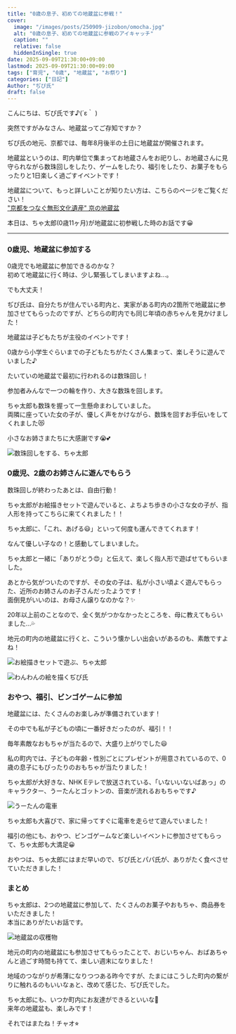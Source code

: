 ```yaml
---
title: "0歳の息子、初めての地蔵盆に参戦！"
cover:
  image: "/images/posts/250909-jizobon/omocha.jpg"
  alt: "0歳の息子、初めての地蔵盆に参戦のアイキャッチ"
  caption: ""
  relative: false
  hiddenInSingle: true
date: 2025-09-09T21:30:00+09:00
lastmod: 2025-09-09T21:30:00+09:00
tags: ["育児", "0歳", "地蔵盆", "お祭り"]
categories: ["日記"]
Author: "ぢぴ氏"
draft: false
---
```


こんにちは、ぢぴ氏です♪(´ε｀ )

突然ですがみなさん、地蔵盆ってご存知ですか？

ぢぴ氏の地元、京都では、毎年8月後半の土日に地蔵盆が開催されます。

地蔵盆というのは、町内単位で集まってお地蔵さんをお祀りし、お地蔵さんに見守られながら数珠回しをしたり、ゲームをしたり、福引をしたり、お菓子をもらったりと1日楽しく過ごすイベントです！

地蔵盆について、もっと詳しいことが知りたい方は、こちらのページをご覧ください！  
["京都をつなぐ無形文化遺産" 京の地蔵盆](https://kyo-tsunagu.city.kyoto.lg.jp/jizo/kyonojizobon/)

本日は、ちゃ太郎(0歳11ヶ月)が地蔵盆に初参戦した時のお話です😀

---

### 0歳児、地蔵盆に参加する

0歳児でも地蔵盆に参加できるのかな？  
初めて地蔵盆に行く時は、少し緊張してしまいますよね...。

でも大丈夫！

ぢぴ氏は、自分たちが住んでいる町内と、実家がある町内の2箇所で地蔵盆に参加させてもらったのですが、どちらの町内でも同じ年頃の赤ちゃんを見かけました！

地蔵盆は子どもたちが主役のイベントです！

0歳から小学生ぐらいまでの子どもたちがたくさん集まって、楽しそうに遊んでいました♪

たいていの地蔵盆で最初に行われるのは数珠回し！

参加者みんなで一つの輪を作り、大きな数珠を回します。

ちゃ太郎も数珠を握って一生懸命まわしていました。  
両隣に座っていた女の子が、優しく声をかけながら、数珠を回すお手伝いをしてくれました😻

小さなお姉さまたちに大感謝です😭💕

![数珠回しをする、ちゃ太郎](/images/posts/250909-jizobon/juzu.jpg)


### 0歳児、2歳のお姉さんに遊んでもらう

数珠回しが終わったあとは、自由行動！

ちゃ太郎がお絵描きセットで遊んでいると、よちよち歩きの小さな女の子が、指人形を持ってこちらに来てくれました！！

ちゃ太郎に、「これ、あげる😃」といって何度も運んできてくれます！

なんて優しい子なの！と感動してしまいました。

ちゃ太郎と一緒に「ありがとう😍」と伝えて、楽しく指人形で遊ばせてもらいました。

あとから気がついたのですが、その女の子は、私が小さい頃よく遊んでもらった、近所のお姉さんのお子さんだったようです！  
面倒見がいいのは、お母さん譲りなのかな？✨

20年以上前のことなので、全く気がつかなかったところを、母に教えてもらいました...💦

地元の町内の地蔵盆に行くと、こういう懐かしい出会いがあるのも、素敵ですよね！

![お絵描きセットで遊ぶ、ちゃ太郎](/images/posts/250909-jizobon/oekaki.jpg)

![わんわんの絵を描くぢぴ氏](/images/posts/250909-jizobon/wanwan.jpg)

### おやつ、福引、ビンゴゲームに参加

地蔵盆には、たくさんのお楽しみが準備されています！

その中でも私が子どもの頃に一番好きだったのが、福引！！

毎年素敵なおもちゃが当たるので、大盛り上がりでした😃

私の町内では、子どもの年齢・性別ごとにプレゼントが用意されているので、0歳の息子にもぴったりのおもちゃが当たりました！

ちゃ太郎が大好きな、NHK Eテレで放送されている、「いないいないばあっ」のキャラクター、うーたんとゴットンの、音楽が流れるおもちゃです♪

![うーたんの電車](/images/posts/250909-jizobon/u-tan.png)

ちゃ太郎も大喜びで、家に帰ってすぐに電車を走らせて遊んでいました！

福引の他にも、おやつ、ビンゴゲームなど楽しいイベントに参加させてもらって、ちゃ太郎も大満足😀

おやつは、ちゃ太郎にはまだ早いので、ぢぴ氏とパパ氏が、ありがたく食べさせていただきました！


### まとめ

ちゃ太郎は、2つの地蔵盆に参加して、たくさんのお菓子やおもちゃ、商品券をいただきました！  
本当にありがたいお話です。

![地蔵盆の収穫物](/images/posts/250909-jizobon/omocha.jpg)

地元の町内の地蔵盆にも参加させてもらったことで、おじいちゃん、おばあちゃんと過ごす時間も持てて、楽しい週末になりました！

地域のつながりが希薄になりつつある昨今ですが、たまにはこうした町内の繋がりに触れるのもいいなぁと、改めて感じた、ぢぴ氏でした。

ちゃ太郎にも、いつか町内にお友達ができるといいな🌟  
来年の地蔵盆も、楽しみです！

それではまたね！チャオ⭐︎
